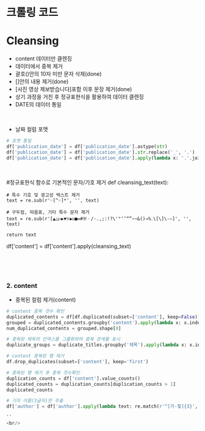 # 크롤링 코드
# Cleansing
- content 데이터만 클렌징
- 데이터에서 중복 제거
- 괄호()안의 10자 미만 문자 삭제(done)
- []안의 내용 제거(done)
- [사진 영상 제보받습니다]포함 이후 문장 제거(done)
- 상기 과정을 거친 후 정규표현식을 활용하여 데이터 클렌징
- DATE의 데이터 통일

<br/>

- 날짜 컬럼 포맷 
```python
# 포맷 통일
df['publication_date'] = df['publication_date'].astype(str)
df['publication_date'] = df['publication_date'].str.replace('_', '.')
df['publication_date'] = df['publication_date'].apply(lambda x: '.'.join(x.split('.')[:3]) if len(x.split('.')) > 2 else x)
```
<br/>

#정규표현식 함수로 기본적인 문자/기호 제거
def cleansing_text(text):
    
    # 특수 기호 및 광고성 텍스트 제거
    text = re.sub(r'☞[^☞]*', '', text)
    
    # 구두점, 따옴표, 기타 특수 문자 제거
    text = re.sub(r'[▲△▷▶▼▽◆◇■=#※ㆍ/·.,;:!?\'"‘’“”~∼&()→%․\[\]\-–]', '', text)
    
    return text
    
df['content'] = df['content'].apply(cleansing_text)
```python

```
<br/>
<br/>

### 2. content
- 중복된 컬럼 제거(content)
```python
# content 중복 갯수 확인
duplicated_contents = df[df.duplicated(subset=['content'], keep=False)]
grouped = duplicated_contents.groupby('content').apply(lambda x: x.index.tolist()).reset_index(name='indices')
num_duplicated_contents = grouped.shape[0]

# 중복된 제목의 인덱스를 그룹화하여 중복 관계를 표시
duplicate_groups = duplicate_titles.groupby('제목').apply(lambda x: x.index.tolist())

# content 중복된 행 제거
df.drop_duplicates(subset=['content'], keep='first')

# 중복된 행 제거 후 중복 갯수확인
duplication_counts = df['content'].value_counts()
duplicated_counts = duplication_counts[duplication_counts > 1]
duplicated_counts

# 기자 이름(3글자)만 추출
df['author'] = df['author'].apply(lambda text: re.match(r'^[가-힣]{3}', str(text)).group(0) if re.match(r'^[가-힣]{3}', str(text)) else text)

``
<br/>

